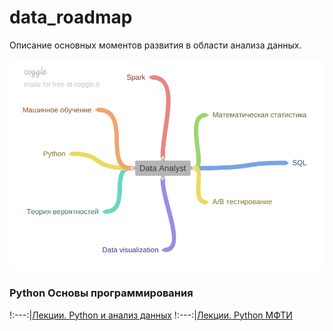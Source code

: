 # data_roadmap

Описание основных моментов развития в области анализа данных.

![Направления развития](https://github.com/annabali/data_roadmap/raw/main/Data_Analyst.png)

### Python Основы программирования

!:---:|[Лекции. Python и анализ данных](https://teach-in.ru/course/python-programming-and-data-analysis-basics/ "Лекции Python") 
!:---:|[Лекции. Python МФТИ](http://judge.mipt.ru/mipt_cs_on_python3/ "Лекции МФТИ") 
